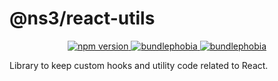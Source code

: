# @ns3/react-utils

<p align="center">
  <a href="https://www.npmjs.com/package/@ns3/react-utils">
    <img src="https://img.shields.io/npm/v/@ns3/react-utils.svg" alt="npm version">
  </a>
  <a href="https://bundlephobia.com/package/@ns3/react-utils">
    <img src="https://img.shields.io/bundlephobia/minzip/@ns3/react-utils" alt="bundlephobia">
  </a>    
  <a href="https://bundlephobia.com/package/@ns3/react-utils">
    <img src="https://badgen.net/bundlephobia/tree-shaking/react-colorful" alt="bundlephobia">
  </a>
</p>

Library to keep custom hooks and utility code related to React.
